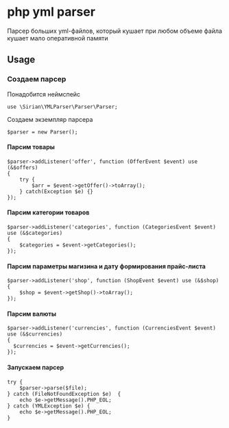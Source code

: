 # php yml parser
Парсер больших yml-файлов, который кушает при любом объеме файла кушает мало оперативной памяти

## Usage

### Создаем парсер

Понадобится неймспейс

    use \Sirian\YMLParser\Parser\Parser;

Создаем экземпляр парсера 

    $parser = new Parser();

#### Парсим товары

    $parser->addListener('offer', function (OfferEvent $event) use (&$offers) 
    {
        try {
        	$arr = $event->getOffer()->toArray();
        } catch(Exception $e) {}
    });
    
#### Парсим категории товаров

    $parser->addListener('categories', function (CategoriesEvent $event) use (&$categories)
    {
        $categories = $event->getCategories();
    });

#### Парсим параметры магизина и дату формирования прайс-листа

    $parser->addListener('shop', function (ShopEvent $event) use (&$shop)
    {
        $shop = $event->getShop()->toArray();
    });

#### Парсим валюты

    $parser->addListener('currencies', function (CurrenciesEvent $event) use (&$currencies) 
    {
      $currencies = $event->getCurrencies();
    });

#### Запускаем парсер
    try {
    	$parser->parse($file);
    } catch (FileNotFoundException $e)	{
    	echo $e->getMessage().PHP_EOL;
    } catch (YMLException $e) {
    	echo $e->getMessage().PHP_EOL;
    }
